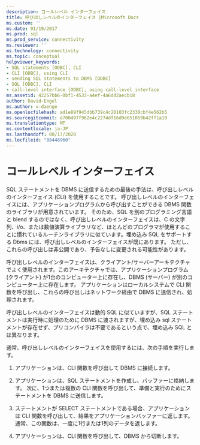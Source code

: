 ```yaml
---
description: コールレベル インターフェイス
title: 呼び出しレベルのインターフェイス |Microsoft Docs
ms.custom: ''
ms.date: 01/19/2017
ms.prod: sql
ms.prod_service: connectivity
ms.reviewer: ''
ms.technology: connectivity
ms.topic: conceptual
helpviewer_keywords:
- SQL statements [ODBC], CLI
- CLI [ODBC], using CLI
- sending SQL statements to DBMS [ODBC]
- SQL [ODBC], CLI
- call-level interface [ODBC], using call-level interface
ms.assetid: 42257bb6-0bf1-4533-a4ef-4a6dd2aecb18
author: David-Engel
ms.author: v-daenge
ms.openlocfilehash: ad1e89f945dbb739c4c20103fc2330cbf4e562b5
ms.sourcegitcommit: e700497f962e4c2274df16d9e651059b42ff1a10
ms.translationtype: MT
ms.contentlocale: ja-JP
ms.lasthandoff: 08/17/2020
ms.locfileid: "88448960"
---
```

# <a name="call-level-interfaces"></a>コールレベル インターフェイス
SQL ステートメントを DBMS に送信するための最後の手法は、呼び出しレベルのインターフェイス (CLI) を使用することです。 呼び出しレベルのインターフェイスには、アプリケーションプログラムから呼び出すことができる DBMS 関数のライブラリが用意されています。 そのため、SQL を別のプログラミング言語と blend するのではなく、呼び出しレベルのインターフェイスは、C の文字列、i/o、または数値演算ライブラリなど、ほとんどのプログラマが使用することに慣れているルーチンライブラリに似ています。埋め込み SQL をサポートする Dbms には、呼び出しレベルのインターフェイスが既にあります。 ただし、これらの呼び出しは非公開であり、予告なしに変更される可能性があります。  
  
 呼び出しレベルのインターフェイスは、クライアント/サーバーアーキテクチャでよく使用されます。このアーキテクチャでは、アプリケーションプログラム (クライアント) が1台のコンピューター上に存在し、DBMS (サーバー) が別のコンピューター上に存在します。 アプリケーションはローカルシステムで CLI 関数を呼び出し、これらの呼び出しはネットワーク経由で DBMS に送信され、処理されます。  
  
 呼び出しレベルのインターフェイスは動的 SQL に似ていますが、SQL ステートメントは実行時に処理のために DBMS に渡されますが、埋め込み sql ステートメントが存在せず、プリコンパイラは不要であるという点で、埋め込み SQL とは異なります。  
  
 通常、呼び出しレベルのインターフェイスを使用するには、次の手順を実行します。  
  
1.  アプリケーションは、CLI 関数を呼び出して DBMS に接続します。  
  
2.  アプリケーションは、SQL ステートメントを作成し、バッファーに格納します。 次に、1つまたは複数の CLI 関数を呼び出して、準備と実行のためにステートメントを DBMS に送信します。  
  
3.  ステートメントが SELECT ステートメントである場合、アプリケーションは CLI 関数を呼び出して、結果をアプリケーションバッファーに返します。 通常、この関数は、一度に1行または1列のデータを返します。  
  
4.  アプリケーションは、CLI 関数を呼び出して、DBMS から切断します。

